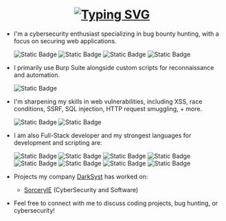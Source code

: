 <h1 align="center">
  <a href="https://git.io/typing-svg">
    <img src="https://readme-typing-svg.herokuapp.com?font=Fira+Code&pause=1000&color=F74010&background=77FF4700&width=435&lines=Hi%2C+I'm+octobug%2C+here+is+my+github!;I'm+a+passionate+developer%2Fhacker!" alt="Typing SVG" />
  </a>
</h1>
<ul>
<li><p>I'm a cybersecurity enthusiast specializing in bug bounty hunting, with a focus on securing web applications.</p> </li>

![Static Badge](https://img.shields.io/badge/hackerone-he?style=for-the-badge&logo=hackerone&logoColor=white&color=black)
![Static Badge](https://img.shields.io/badge/bugcrowd-he?style=for-the-badge&logo=bugcrowd&logoColor=orange&color=white)
![Static Badge](https://img.shields.io/badge/meta-he?style=for-the-badge&logo=meta&logoColor=white&color=blue)
![Static Badge](https://img.shields.io/badge/google-he?style=for-the-badge&logo=google&logoColor=orange&color=white)

<li><p> I primarily use Burp Suite alongside custom scripts for reconnaissance and automation. </p></li>

![Static Badge](https://img.shields.io/badge/burpsuite-he?style=for-the-badge&logo=portswigger&color=darkblue)

<li> <p> I'm sharpening my skills in web vulnerabilities, including XSS, race conditions, SSRF, SQL injection, HTTP request smuggling, + more. </p></li>

![Static Badge](https://img.shields.io/badge/owasp-he?style=for-the-badge&logo=owasp&logoColor=black&color=dark%20green)
![Static Badge](https://img.shields.io/badge/portswigger-he?style=for-the-badge&logo=portswigger&color=white)


<li><p> I am also Full-Stack developer and my strongest languages for development and scripting are:  </p></li>

![Static Badge](https://img.shields.io/badge/python-he?style=for-the-badge&logo=python&logoColor=green&color=blue%20)
![Static Badge](https://img.shields.io/badge/javascript-he?style=for-the-badge&logo=javascript&logoColor=black&color=yellow)
![Static Badge](https://img.shields.io/badge/php-he?style=for-the-badge&logo=php&logoColor=black&color=purple)
![Static Badge](https://img.shields.io/badge/go-he?style=for-the-badge&logo=go&logoColor=turquoise&color=white)
![Static Badge](https://img.shields.io/badge/html-he?style=for-the-badge&logo=html&logoColor=white&color=red)
![Static Badge](https://img.shields.io/badge/css-he?style=for-the-badge&logo=css&logoColor=white&color=blue)
![Static Badge](https://img.shields.io/badge/bash-he?style=for-the-badge&logo=bash&logoColor=white&color=grey)
![Static Badge](https://img.shields.io/badge/sql-he?style=for-the-badge&logo=sql&logoColor=yellow&color=darkblue)

<li><p> Projects my company <a href="https://github.com/DarkSyst">DarkSyst</a> has worked on: </p></li>

- <a href="https://sorcery.ie">SorceryIE</a> (CyberSecurity and Software)


<li><p> Feel free to connect with me to discuss coding projects, bug hunting, or cybersecurity! </p></li>
</ul>






